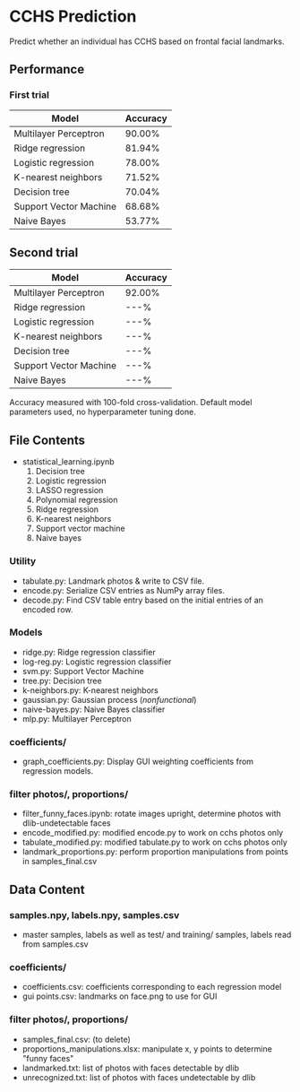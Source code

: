 # CCHS Prediction
Predict whether an individual has CCHS based on frontal facial landmarks.

## Performance
### First trial
| Model | Accuracy |
| --- | --- |
| Multilayer Perceptron | 90.00% |
| Ridge regression | 81.94% |
| Logistic regression | 78.00% |
| K-nearest neighbors | 71.52% |
| Decision tree | 70.04% |
| Support Vector Machine | 68.68% |
| Naive Bayes | 53.77% |

## Second trial
| Model | Accuracy |
| --- | --- |
| Multilayer Perceptron | 92.00% |
| Ridge regression | ---% |
| Logistic regression | ---% |
| K-nearest neighbors | ---% |
| Decision tree | ---% |
| Support Vector Machine | ---% |
| Naive Bayes | ---% |

Accuracy measured with 100-fold cross-validation.
Default model parameters used, no hyperparameter tuning done.

## File Contents
* statistical\_learning.ipynb
	1. Decision tree
	2. Logistic regression
	3. LASSO regression
	4. Polynomial regression
    5. Ridge regression
    6. K-nearest neighbors
    7. Support vector machine
    8. Naive bayes
### Utility
* tabulate.py: Landmark photos & write to CSV file.
* encode.py: Serialize CSV entries as NumPy array files.
* decode.py: Find CSV table entry based on the initial entries of an encoded row.
### Models
* ridge.py: Ridge regression classifier
* log-reg.py: Logistic regression classifier
* svm.py: Support Vector Machine
* tree.py: Decision tree
* k-neighbors.py: K-nearest neighbors
* gaussian.py: Gaussian process (_nonfunctional_)
* naive-bayes.py: Naive Bayes classifier
* mlp.py: Multilayer Perceptron
### coefficients/
* graph_coefficients.py: Display GUI weighting coefficients from regression models.
### filter photos/, proportions/
* filter_funny_faces.ipynb: rotate images upright, determine photos with dlib-undetectable faces
* encode_modified.py: modified encode.py to work on cchs photos only
* tabulate_modified.py: modified tabulate.py to work on cchs photos only
* landmark_proportions.py: perform proportion manipulations from points in samples_final.csv

## Data Content
### samples.npy, labels.npy, samples.csv
* master samples, labels as well as test/ and training/ samples, labels read from samples.csv
### coefficients/
* coefficients.csv: coefficients corresponding to each regression model
* gui points.csv: landmarks on face.png to use for GUI
### filter photos/, proportions/
* samples_final.csv: (to delete)
* proportions_manipulations.xlsx: manipulate x, y points to determine "funny faces"
* landmarked.txt: list of photos with faces detectable by dlib
* unrecognized.txt: list of photos with faces undetectable by dlib
